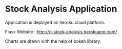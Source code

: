 # Stock Analysis Application

Application is deployed on heroku cloud platform.

Flask Website : http://d-stock-analysis.herokuapp.com/

Charts are drawn with the help of bokeh library.
